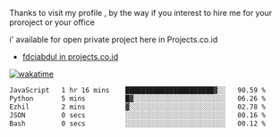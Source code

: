 Thanks to visit my profile , by the way if you interest to hire me for your proroject or your office 

i' available for open private project here in Projects.co.id 

- [fdciabdul in projects.co.id](https://projects.co.id/public/browse_users/view/496e26/fdciabdul)



[![wakatime](https://wakatime.com/badge/user/87646243-158a-4241-a3cb-668e1fa2dbb8.svg)](https://wakatime.com/@87646243-158a-4241-a3cb-668e1fa2dbb8)
<!--START_SECTION:waka-->

```txt
JavaScript   1 hr 16 mins    ██████████████████████▓░░   90.59 %
Python       5 mins          █▓░░░░░░░░░░░░░░░░░░░░░░░   06.26 %
Ezhil        2 mins          ▓░░░░░░░░░░░░░░░░░░░░░░░░   02.78 %
JSON         0 secs          ░░░░░░░░░░░░░░░░░░░░░░░░░   00.16 %
Bash         0 secs          ░░░░░░░░░░░░░░░░░░░░░░░░░   00.12 %
```

<!--END_SECTION:waka-->
